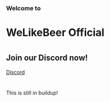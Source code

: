 ### Welcome to
# WeLikeBeer Official
#  
#  
## Join our Discord now!
<a href="[Discord](https://discord.gg/sBSDyneR)">Discord</a>
#  
#  
This is still in buildup!
 
